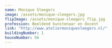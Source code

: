 ```yaml
---
name: Monique Sleegers
image: /assets/monique-sleegers.jpg
flipImage: /assets/monique-sleegers_flip.jpg
profession: Beeldend kunstenaar en docent
link: "http://www.ateliermoniquesleegers.nl/"
buildingNumber: 1
houseNumber: 56
---
```

